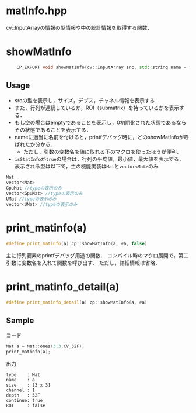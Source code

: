 matInfo.hpp
===================
cv::InputArrayの情報の型情報や中の統計情報を取得する関数．

# showMatInfo
```cpp
	CP_EXPORT void showMatInfo(cv::InputArray src, std::string name = "Mat", const bool isStatInfo = true);
```

## Usage
* srcの型を表示し，サイズ，デプス，チャネル情報を表示する．  
* また，行列が連続しているか，ROI（submatrix）を持っているかを表示する．  
* もし空の場合はemptyであることを表示し，0初期化された状態であるならその状態であることを表示する．  
* nameに適当に名前を付けると，printfデバッグ時に，どのshowMatInfoが呼ばれたか分かる．
	* ただし，引数の変数名を値に取れる下のマクロを使ったほうが便利．
* `isStatInfo`が`true`の場合は，行列の平均値，最小値，最大値を表示する．
表示される型は以下で，主の機能実装は`Mat`と`vector<Mat>`のみ

```cpp
Mat
vector<Mat>
GpuMat //typeの表示のみ
vector<GpuMat> //typeの表示のみ
UMat //typeの表示のみ
vector<UMat> //typeの表示のみ
```

# print_matinfo(a)
```cpp
#define print_matinfo(a) cp::showMatInfo(a, #a, false)
```
主に行列要素のprintfデバッグ用途の関数．
コンパイル時のマクロ展開で，第二引数に変数名を入れて関数を呼び出す．
ただし，詳細情報は省略．

# print_matinfo_detail(a)
```cpp
#define print_matinfo_detail(a) cp::showMatInfo(a, #a)
```

## Sample

コード
```cpp
Mat a = Mat::ones(3,3,CV_32F);
print_matinfo(a);
```

出力
```console
type    : Mat
name    : a
size    : [3 x 3]
channel : 1
depth   : 32F
continue: true
ROI     : false
```
